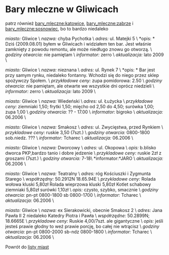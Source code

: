 # Bary mleczne w Gliwicach

patrz również [bary_mleczne:katowice](bary_mleczne/katowice), [bary_mleczne:zabrze](bary_mleczne/zabrze) i [bary_mleczne:sosnowiec](bary_mleczne/sosnowiec), bo to bardzo niedaleko

*miasto:* Gliwice \\
*nazwa:* chyba Pychotka \\
*adres:* ul. Matejki 5 \\
*opis: * Dziś (2009.08.01) byłem w Gliwicach i widziałem ten bar. Jest właśnie zamknięty z powodu remontu, ale może niedługo znowu go otworzą. \\
*godziny otwarcia:* nie pamiętam \\
*informator:* zerro \\
*aktualizacja:* lato 2009 \\



*miasto:* Gliwice \\
*nazwa:* nieznana \\
*adres:* ul. Rynek 7 \\
*opis: * Bar jest przy samym rynku, niedaleko fontanny. Wchodzi się do niego przez sklep spożywczy Społem. \\
*przykładowe ceny:* zupa pomidorowa: 2.50  \\
*godziny otwarcia:* nie pamiętam, ale otwarte we wszystkie dni oprócz niedzieli \\
*informator:* zerro \\
*aktualizacja:* lato 2009 \\





*miasto:* Gliwice \\
*nazwa:* Wiedeński \\
*adres:* ul. Łużycka \\
*przykładowe ceny:* ziemniaki 1,50; frytki 1,50; mięcho od 2,50 do 4,50; surówka 1,00; zupa 1,00  \\
*godziny otwarcia:* ?? - 17.00 \\
*informator:* bigroko \\
*aktualizacja:* 06.2006 \\


*miasto:*  Gliwice    \\
*nazwa:*  Smakosz   \\
*adres:*  ul. Zwycięstwa, przed Rynkiem    \\
*przykladowe ceny:*  ruskie 3,50 (7szt.)   \\
*godziny otwarcia:*  0800-1800 sob.niedz. ???   \\
*informator:*  Tcharec   \\
*aktualizacja:*    06.2006   \\



*miasto:*  Gliwice    \\
*nazwa:*  Dworcowy   \\
*adres:*  ul. Okopowa   \\
*opis:*  b.blisko dworca PKP,bardzo tanio i dobre jedzenie  \\
*przykladowe ceny:*  ruskie 2zł z groszami (7szt.)   \\
*godziny otwarcia:* 7-18\\
*informator:*JARO  \\
*aktualizacja:*    06.2006   \\


*miasto:*  Gliwice    \\
*nazwa:*  Teatralny   \\
*adres:*  róg Kościuszki i Zygmunta Starego   \\
*współrzędny:*  50.2912N 18.65.94E   \\
*przykladowe ceny:*  Rolada wołowa kluski 5,80zł Rolada wieprzowa kluski 5,80zł Kotlet schabowy ziemniaki 5,80zł surówki 1,10zł   \\
*opis:*  czysto, szybko, smacznie    \\
*godziny otwarcia:*  pn-pt 0800-1800 sb 0800-1700   \\
*informator:*  Tcharec   \\
*aktualizacja:*   06.2006   \\



*miasto:*  Gliwice    \\
*nazwa:*  ex Sierakowicki, obecnie Smakosz 2   \\
*adres:*  Jana Pawła II 2   niedaleko Katedry Piotra i Pawła  \\
*współrzędne:*    50.2899N; 18.6665E   \\
*przykladowe ceny:*  Ruskie 4,00/7szt. ale gigantyczne   \\
*opis:*  jeśli jesteś prawie głodny to weź prawie porcję, bo całej nie wtrącisz   \\
*godziny otwarcia:*  pn-pt 0800-2000 sb-ndz 0800-1800   \\
*informator:*  Tcharec   \\
*aktualizacja:*   06.2006    \\


Powrót do [listy miast](/bary_mleczne)
